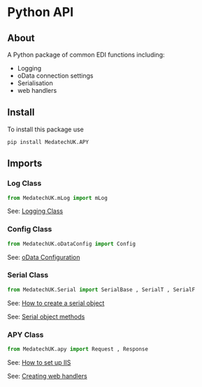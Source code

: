 # Python API

## About

A Python package of common EDI functions including:
- Logging 
- oData connection settings
- Serialisation
- web handlers

## Install
To install this package use
```
pip install MedatechUK.APY
```

## Imports

### Log Class

```python
from MedatechUK.mLog import mLog
```
See: [Logging Class](log.md "Logging Class")

### Config Class

```python
from MedatechUK.oDataConfig import Config
```
See: [oData Configuration](oDataConfig.md "oData Configuration")

### Serial Class

```python
from MedatechUK.Serial import SerialBase , SerialT , SerialF
```
See: [How to create a serial object](serial.md "How to create a serial object")

See: [Serial object methods](serialmethod.md "Serial object methods")

### APY Class

```python
from MedatechUK.apy import Request , Response
```
See: [How to set up IIS](iis.md "How to set up IIS")

See: [Creating web handlers](apy.md "Creating web handlers")
